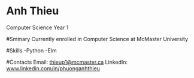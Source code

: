 # Anh Thieu
Computer Science Year 1

#Smmary
Currently enrolled in Computer Science at McMaster University

#Skills
-Python
-Elm

#Contacts
Email: thieup1@mcmaster.ca
LinkedIn: www.linkedin.com/in/phuonganhthieu
